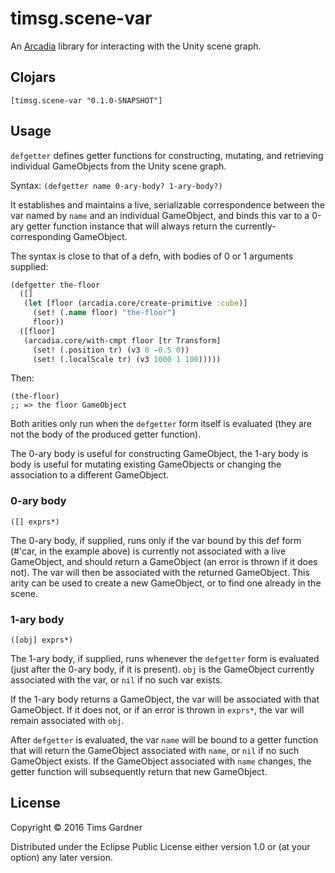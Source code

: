# timsg.scene-var

An [Arcadia](https://github.com/arcadia-unity/Arcadia) library for interacting with the Unity scene graph.

## Clojars

`[timsg.scene-var "0.1.0-SNAPSHOT"]`

## Usage

`defgetter` defines getter functions for constructing, mutating, and retrieving individual GameObjects from the Unity scene graph.

Syntax:
`(defgetter name 0-ary-body? 1-ary-body?)`

It establishes and maintains a live, serializable correspondence between the var named by `name` and an individual GameObject, and binds this var to a 0-ary getter function instance that will always return the currently-corresponding GameObject.

The syntax is close to that of a defn, with bodies of 0 or 1 arguments supplied:

```clojure
(defgetter the-floor
  ([]
   (let [floor (arcadia.core/create-primitive :cube)]
     (set! (.name floor) "the-floor")
     floor))
  ([floor]
   (arcadia.core/with-cmpt floor [tr Transform]
     (set! (.position tr) (v3 0 -0.5 0))
     (set! (.localScale tr) (v3 1000 1 100)))))
```
Then:
```
(the-floor)
;; => the floor GameObject
```
Both arities only run when the `defgetter` form itself is evaluated (they are not the body of the produced getter function).

The 0-ary body is useful for constructing GameObject, the 1-ary body is body is useful for mutating existing GameObjects or changing the association to a different GameObject.

### 0-ary body
`([] exprs*)`

The 0-ary body, if supplied, runs only if the var bound by this def form (#'car, in the example above) is currently not associated with a live GameObject, and should return a GameObject (an error is thrown if it does not). The var will then be associated with the returned GameObject. This arity can be used to create a new GameObject, or to find one already in the scene.

### 1-ary body
`([obj] exprs*)`

The 1-ary body, if supplied, runs whenever the `defgetter` form is evaluated (just after the 0-ary body, if it is present). `obj` is the GameObject currently associated with the var, or `nil` if no such var exists.

If the 1-ary body returns a GameObject, the var will be associated with that GameObject. If it does not, or if an error is thrown in `exprs*`, the var will remain associated with `obj`.

After `defgetter` is evaluated, the var `name` will be bound to a getter function that will return the GameObject associated with `name`, or `nil` if no such GameObject exists. If the GameObject associated with `name` changes, the getter function will subsequently return that new GameObject.

## License

Copyright © 2016 Tims Gardner

Distributed under the Eclipse Public License either version 1.0 or (at
your option) any later version.
